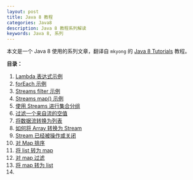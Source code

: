 ```yaml
---
layout: post
title: Java 8 教程
categories: Java8
description: Java 8 教程系列解读
keywords: Java 8, 系列
---
```


本文是一个 Java 8 使用的系列文章，翻译自 `mkyong` 的 [Java 8 Tutorials](https://www.mkyong.com/tutorials/java-8-tutorials/) 教程。

**目录：**
1. [Lambda 表达式示例](http://zhangjinmiao.github.io/java8/2019/08/01/Java-8-Lambda-%E8%A1%A8%E8%BE%BE%E5%BC%8F%E6%AF%94%E8%BE%83%E5%99%A8%E4%BD%BF%E7%94%A8.html)
2. [forEach 示例](http://zhangjinmiao.github.io/java8/2019/08/02/Java8-forEach-%E4%BD%BF%E7%94%A8.html)
3. [Streams filter 示例](http://zhangjinmiao.github.io/java8/2019/08/03/Java-8-Streams-filter-%E7%A4%BA%E4%BE%8B.html)
4. [Streams map() 示例](http://zhangjinmiao.github.io/java8/2019/08/04/Java-8-Streams-map-%E4%BD%BF%E7%94%A8.html)
5. [使用 Streams 进行集合分组](http://zhangjinmiao.github.io/java8/2019/08/05/Java-8-Stream-Collectors-%E5%88%86%E7%BB%84-%E7%BB%9F%E8%AE%A1%E7%AD%89%E6%93%8D%E4%BD%9C.html)
6. [过滤一个来自流的空值](http://zhangjinmiao.github.io/java8/2019/08/06/Java-8-Stream-%E8%BF%87%E6%BB%A4%E7%A9%BA%E5%80%BC.html)
7. [将数据流转换为列表](http://zhangjinmiao.github.io/java8/2019/08/07/Java-8-%E5%B0%86%E6%95%B0%E6%8D%AE%E6%B5%81%E8%BD%AC%E6%8D%A2%E4%B8%BA%E5%88%97%E8%A1%A8.html)
8. [如何将 Array 转换为 Stream](http://zhangjinmiao.github.io/java8/2019/08/08/Java-8-%E5%A6%82%E4%BD%95%E5%B0%86-Array-%E8%BD%AC%E6%8D%A2%E4%B8%BA-Stream.html)
9. [Stream 已经被操作或关闭](http://zhangjinmiao.github.io/java8/2019/08/09/Java-8-Stream-%E5%B7%B2%E7%BB%8F%E8%A2%AB%E6%93%8D%E4%BD%9C%E6%88%96%E5%85%B3%E9%97%AD.html)
10. [对 Map 排序](http://zhangjinmiao.github.io/java8/2019/08/10/Java-8-%E5%AF%B9-Map-%E6%8E%92%E5%BA%8F.html)
11. [将 list 转为 map]()
12. [对 map 过滤]()
13. [将 map 转为 list]()
14. []()

